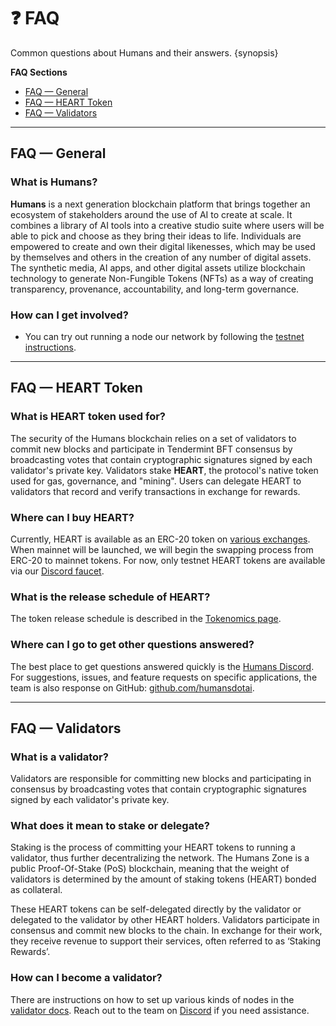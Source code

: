 # ❓ FAQ

Common questions about Humans and their answers. {synopsis}

**FAQ Sections**
- [FAQ — General](#faq-general)
- [FAQ — HEART Token](#faq-heart-token)
- [FAQ — Validators](#faq-validators)

---
## FAQ — General 

### What is Humans?

**Humans** is a next generation blockchain platform that brings together an ecosystem of stakeholders around the use of AI to create at scale. It combines a library of AI tools into a creative studio suite where users will be able to pick and choose as they bring their ideas to life. Individuals are empowered to create and own their digital likenesses, which may be used by themselves and others in the creation of any number of digital assets. The synthetic media, AI apps, and other digital assets utilize blockchain technology to generate Non-Fungible Tokens (NFTs) as a way of creating transparency, provenance, accountability, and long-term governance.

### How can I get involved?

* You can try out running a node our network by following the [testnet instructions](/run-nodes/testnet/node-daemon.md).

--- 
## FAQ — HEART Token

### What is HEART token used for?

The security of the Humans blockchain relies on a set of validators to commit new blocks and participate in Tendermint BFT consensus by broadcasting votes that contain cryptographic signatures signed by each validator's private key. Validators stake **HEART**, the protocol's native token used for gas, governance, and "mining". Users can delegate HEART to validators that record and verify transactions in exchange for rewards.

### Where can I buy HEART?

Currently, HEART is available as an ERC-20 token on [various exchanges](https://www.coingecko.com/en/coins/humans-ai#markets).
When mainnet will be launched, we will begin the swapping process from ERC-20 to mainnet tokens.
For now, only testnet HEART tokens are available via our [Discord faucet](https://discord.com/channels/999302051538411671/1039540296540770385).

### What is the release schedule of HEART?

The token release schedule is described in the [Tokenomics page](../learn/tokenomics.md).

### Where can I go to get other questions answered?

The best place to get questions answered quickly is the [Humans Discord](https://discord.gg/humansdotai). For suggestions, issues, and feature requests on specific applications, the team is also response on GitHub: [github.com/humansdotai](https://github.com/humansdotai).

---

## FAQ — Validators

### What is a validator?

Validators are responsible for committing new blocks and participating in consensus by broadcasting votes that contain cryptographic signatures signed by each validator's private key.

### What does it mean to stake or delegate?

Staking is the process of committing your HEART tokens to running a validator, thus further decentralizing the network.
The Humans Zone is a public Proof-Of-Stake (PoS) blockchain, meaning that the weight of validators is determined by the amount of staking tokens (HEART) bonded as collateral.

These HEART tokens can be self-delegated directly by the validator or delegated to the validator by other HEART holders. Validators participate in consensus and commit new blocks to the chain.
In exchange for their work, they receive revenue to support their services, often referred to as ‘Staking Rewards’.

### How can I become a validator?

There are instructions on how to set up various kinds of nodes in the [validator docs](/run-nodes/validators/validating-on-testnet.html). Reach out to the team on [Discord](https://discord.gg/humansdotai) if you need assistance.
